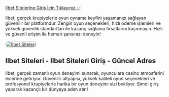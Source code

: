 <a href="http://www.redly.vip/3A5tsFl">Ilbet Sitelerine Giriş İçin Tıklayınız ✅</a>

<p>Ilbet, gerçek krupiyelerle oyun oynama keyfini yaşamanızı sağlayan güvenilir bir platformdur. Zengin oyun seçenekleri, hızlı ödeme işlemleri ve yüksek güvenlik standartları ile kazanç sağlama fırsatlarını kaçırmayın. Hızlı ve güvenli erişim ile hemen şansınızı deneyin!</p>

<a href="http://www.redly.vip/3A5tsFl" title="Ilbet Siteleri">
  <img src="https://i.ibb.co/MkY55wf/photo-2025-01-15-16-52-46.jpg" alt="Ilbet Siteleri" style="max-width: 100%; border: 2px solid #ddd; border-radius: 10px;">
</a>

<h2>Ilbet Siteleri - Ilbet Siteleri Giriş - Güncel Adres</h2>

<p>Ilbet, gerçek zamanlı oyun deneyimi sunarak, oyunculara casino atmosferini evlerine getiriyor. Güvenilir altyapısı, yüksek kaliteli oyun seçenekleri ve profesyonel krupiyelerle harika bir oyun deneyimi sizi bekliyor. Şimdi giriş yaparak kazançlı bir dünyaya adım atın!</p>

